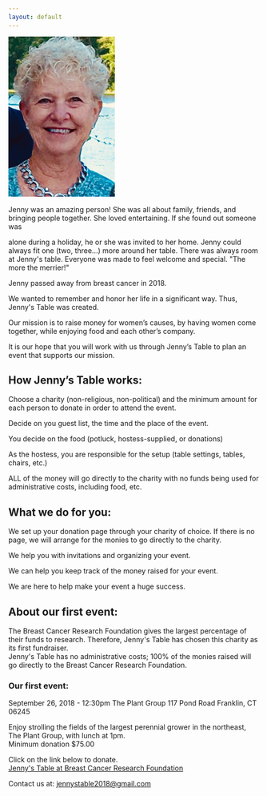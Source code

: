 ```yaml
---
layout: default
---
```


![Jenny](./images/Jenny.jpg "Jenny")

Jenny was an amazing person! She was all about family, friends, and bringing people together.  She loved entertaining.  If she found out someone was

alone during a holiday, he or she was invited to her home.  Jenny could always fit one (two, three...) more around her table.  There was always room at Jenny's table.  Everyone was made to feel welcome and special.  "The more the merrier!"

Jenny passed away from breast cancer in 2018.

We wanted to remember and honor her life in a significant way.  Thus, Jenny's Table was created.  


Our mission is to raise money for women’s causes, by having women come together, while enjoying food and each other’s company.  



It is our hope that you will work with us through Jenny’s Table to plan an event that supports our mission.  


## How Jenny’s Table works:

Choose a charity (non-religious, non-political) and the minimum amount for each person to donate in order to attend the event. 

Decide on you guest list, the time and the place of the event.

You decide on the food (potluck, hostess-supplied, or donations)

As the hostess, you are responsible for the setup (table settings, tables, chairs, etc.)

ALL of the money will go directly to the charity with no funds being used for administrative costs, including food, etc.


## What we do for you:

We set up your donation page through your charity of choice.  If there is no page, we will arrange for the monies to go directly to the charity.  

We help you with invitations and organizing your event.  

We can help you keep track of the money raised for your event.  

We are here to help make your event a huge success.  


## About our first event:

The Breast Cancer Research Foundation gives the largest percentage of their funds to research. Therefore, Jenny's Table has chosen this charity as its first fundraiser.  
Jenny's Table has no administrative costs; 100% of the monies raised will go directly to the Breast Cancer Research Foundation.  





### Our first event:

September 26, 2018 - 12:30pm
The Plant Group
117 Pond Road
Franklin, CT 06245

Enjoy strolling the fields of the largest perennial grower in the northeast, The Plant Group, with lunch at 1pm.  
Minimum donation $75.00

Click on the link below to donate.<br/>
<a href="https://give.bcrf.org/fundraiser/1550582">Jenny's Table at Breast Cancer Research Foundation</a>

Contact us at: <a href="mailto:jennystable2018@gmail.com">jennystable2018@gmail.com</a>